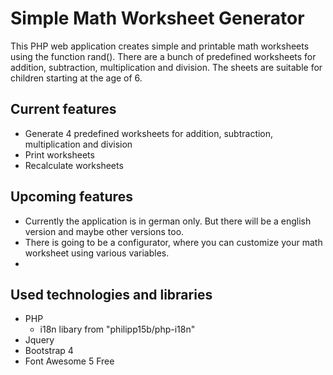 # Simple Math Worksheet Generator

This PHP web application creates simple and printable math worksheets using the function rand().
There are a bunch of predefined worksheets for addition, subtraction, multiplication and division.
The sheets are suitable for children starting at the age of 6.

## Current features
- Generate 4 predefined worksheets for addition, subtraction, multiplication and division
- Print worksheets
- Recalculate worksheets

## Upcoming features
- Currently the application is in german only. But there will be a english version and maybe other versions too.
- There is going to be a configurator, where you can customize your math worksheet using various variables.
- 

## Used technologies and libraries
- PHP
  - i18n libary from "philipp15b/php-i18n"
- Jquery
- Bootstrap 4
- Font Awesome 5 Free